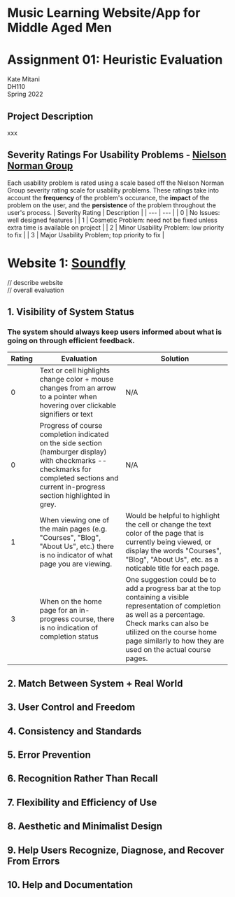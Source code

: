 # Music Learning Website/App for Middle Aged Men
# Assignment 01: Heuristic Evaluation
Kate Mitani  
DH110  
Spring 2022<br/>
## Project Description
xxx
## Severity Ratings For Usability Problems - [Nielson Norman Group](https://www.nngroup.com/articles/how-to-rate-the-severity-of-usability-problems/)
Each usability problem is rated using a scale based off the Nielson Norman Group severity rating scale for usability problems. These ratings take into account the **frequency** of the problem's occurance, the **impact** of the problem on the user, and the **persistence** of the problem throughout the user's process.
| Severity Rating | Description |
| --- | --- |
| 0 | No Issues: well designed features |
| 1 | Cosmetic Problem: need not be fixed unless extra time is available on project |
| 2 | Minor Usability Problem: low priority to fix |
| 3 | Major Usability Problem; top priority to fix |
# Website 1: [Soundfly](https://soundfly.com/courses)
// describe website  
// overall evaluation <br/>
## 1. Visibility of System Status
### The system should always keep users informed about what is going on through efficient feedback.
| Rating | Evaluation | Solution |
| --- | --- | --- |
| 0 | Text or cell highlights change color + mouse changes from an arrow to a pointer when hovering over clickable signifiers or text | N/A |  
| 0 | Progress of course completion indicated on the side section (hamburger display) with checkmarks -- checkmarks for completed sections and current in-progress section highlighted in grey. | N/A |  
| 1 | When viewing one of the main pages (e.g. "Courses", "Blog", "About Us", etc.) there is no indicator of what page you are viewing. | Would be helpful to highlight the cell or change the text color of the page that is currently being viewed, or display the words "Courses", "Blog", "About Us", etc. as a noticable title for each page. |  
| 3 | When on the home page for an in-progress course, there is no indication of completion status | One suggestion could be to add a progress bar at the top containing a visible representation of completion as well as a percentage. Check marks can also be utilized on the course home page similarly to how they are used on the actual course pages. | <br/>
## 2. Match Between System + Real World
## 3. User Control and Freedom
## 4. Consistency and Standards
## 5. Error Prevention
## 6. Recognition Rather Than Recall
## 7. Flexibility and Efficiency of Use
## 8. Aesthetic and Minimalist Design
## 9. Help Users Recognize, Diagnose, and Recover From Errors
## 10. Help and Documentation
